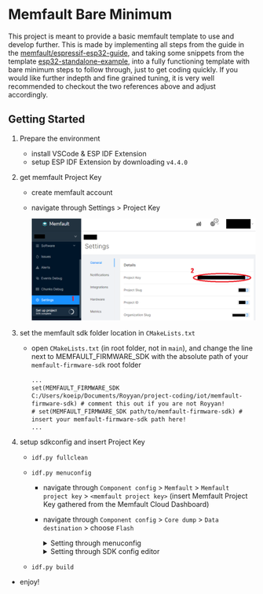 # Memfault Bare Minimum

This project is meant to provide a basic memfault template to use and develop further. This is made by implementing all steps from the guide in the [memfault/espressif-esp32-guide](https://docs.memfault.com/docs/mcu/espressif-esp32-guide/), and taking some snippets from the template [esp32-standalone-example](https://github.com/memfault/esp32-standalone-example), into a fully functioning template with bare minimum steps to follow through, just to get coding quickly. If you would like further indepth and fine grained tuning, it is very well recommended to checkout the two references above and adjust accordingly.

## Getting Started
1. Prepare the environment
    - install VSCode & ESP IDF Extension
    - setup ESP IDF Extension by downloading `v4.4.0`

2. get memfault Project Key
    - create memfault account
    - navigate through Settings > Project Key
        
        ![](docs/get-project-key.png)

3. set the memfault sdk folder location in `CMakeLists.txt`
    - open `CMakeLists.txt` (in root folder, not in `main`), and change the line next to MEMFAULT_FIRMWARE_SDK with the absolute path of your `memfault-firmware-sdk` root folder 
        ```
        ...
        set(MEMFAULT_FIRMWARE_SDK C:/Users/koeip/Documents/Royyan/project-coding/iot/memfault-firmware-sdk) # comment this out if you are not Royyan!
        # set(MEMFAULT_FIRMWARE_SDK path/to/memfault-firmware-sdk) # insert your memfault-firmware-sdk path here!
        ...
        ```

4. setup sdkconfig and insert Project Key
    - `idf.py fullclean`
    - `idf.py menuconfig`
        - navigate through `Component config` > `Memfault` > `Memfault project key` > `<memfault project key>` (insert Memfault Project Key gathered from the Memfault Cloud Dashboard)
        - navigate through `Component config` > `Core dump` > `Data destination` > choose `Flash`

            <details>
            <summary>Setting through menuconfig</summary>
            <img src="docs/insert-project-key-menuconfig.png" width="700">
            <br/>
            <img src="docs/change-coredump-flash-menuconfig.png" width="700">
            </details>

            <details>
            <summary>Setting through SDK config editor</summary>
            <img src="docs/insert-project-key-configeditor.png" width="700">
            <br/>
            <img src="docs/change-coredump-flash-configeditor.png" width="700">
            </details>            

    - `idf.py build`


- enjoy!